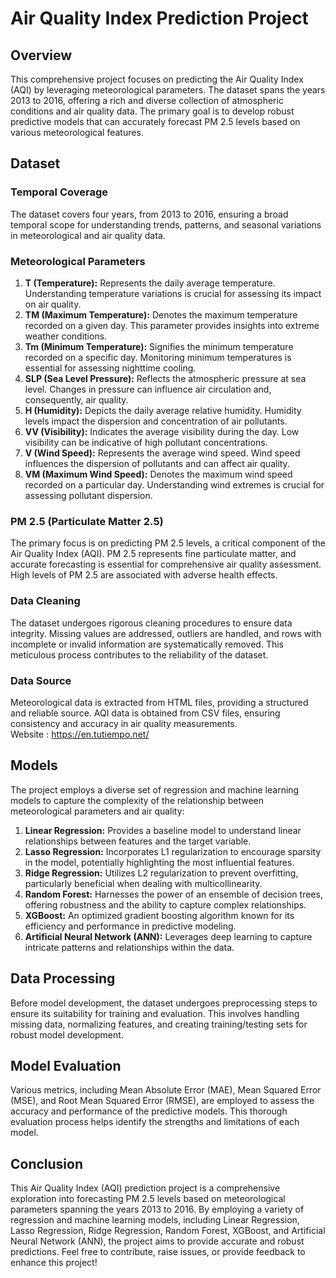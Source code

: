# Air Quality Index Prediction Project

## Overview

This comprehensive project focuses on predicting the Air Quality Index (AQI) by leveraging meteorological parameters. The dataset spans the years 2013 to 2016, offering a rich and diverse collection of atmospheric conditions and air quality data. The primary goal is to develop robust predictive models that can accurately forecast PM 2.5 levels based on various meteorological features.

## Dataset

### Temporal Coverage

The dataset covers four years, from 2013 to 2016, ensuring a broad temporal scope for understanding trends, patterns, and seasonal variations in meteorological and air quality data.

### Meteorological Parameters

1. **T (Temperature):** Represents the daily average temperature. Understanding temperature variations is crucial for assessing its impact on air quality.
2. **TM (Maximum Temperature):** Denotes the maximum temperature recorded on a given day. This parameter provides insights into extreme weather conditions.
3. **Tm (Minimum Temperature):** Signifies the minimum temperature recorded on a specific day. Monitoring minimum temperatures is essential for assessing nighttime cooling.
4. **SLP (Sea Level Pressure):** Reflects the atmospheric pressure at sea level. Changes in pressure can influence air circulation and, consequently, air quality.
5. **H (Humidity):** Depicts the daily average relative humidity. Humidity levels impact the dispersion and concentration of air pollutants.
6. **VV (Visibility):** Indicates the average visibility during the day. Low visibility can be indicative of high pollutant concentrations.
7. **V (Wind Speed):** Represents the average wind speed. Wind speed influences the dispersion of pollutants and can affect air quality.
8. **VM (Maximum Wind Speed):** Denotes the maximum wind speed recorded on a particular day. Understanding wind extremes is crucial for assessing pollutant dispersion.

### PM 2.5 (Particulate Matter 2.5)

The primary focus is on predicting PM 2.5 levels, a critical component of the Air Quality Index (AQI). PM 2.5 represents fine particulate matter, and accurate forecasting is essential for comprehensive air quality assessment. High levels of PM 2.5 are associated with adverse health effects.

### Data Cleaning

The dataset undergoes rigorous cleaning procedures to ensure data integrity. Missing values are addressed, outliers are handled, and rows with incomplete or invalid information are systematically removed. This meticulous process contributes to the reliability of the dataset.

### Data Source

Meteorological data is extracted from HTML files, providing a structured and reliable source. AQI data is obtained from CSV files, ensuring consistency and accuracy in air quality measurements.\
Website : https://en.tutiempo.net/

## Models

The project employs a diverse set of regression and machine learning models to capture the complexity of the relationship between meteorological parameters and air quality:

1. **Linear Regression:** Provides a baseline model to understand linear relationships between features and the target variable.
2. **Lasso Regression:** Incorporates L1 regularization to encourage sparsity in the model, potentially highlighting the most influential features.
3. **Ridge Regression:** Utilizes L2 regularization to prevent overfitting, particularly beneficial when dealing with multicollinearity.
4. **Random Forest:** Harnesses the power of an ensemble of decision trees, offering robustness and the ability to capture complex relationships.
5. **XGBoost:** An optimized gradient boosting algorithm known for its efficiency and performance in predictive modeling.
6. **Artificial Neural Network (ANN):** Leverages deep learning to capture intricate patterns and relationships within the data.

## Data Processing

Before model development, the dataset undergoes preprocessing steps to ensure its suitability for training and evaluation. This involves handling missing data, normalizing features, and creating training/testing sets for robust model development.

## Model Evaluation

Various metrics, including Mean Absolute Error (MAE), Mean Squared Error (MSE), and Root Mean Squared Error (RMSE), are employed to assess the accuracy and performance of the predictive models. This thorough evaluation process helps identify the strengths and limitations of each model.

## Conclusion
This Air Quality Index (AQI) prediction project is a comprehensive exploration into forecasting PM 2.5 levels based on meteorological parameters spanning the years 2013 to 2016. By employing a variety of regression and machine learning models, including Linear Regression, Lasso Regression, Ridge Regression, Random Forest, XGBoost, and Artificial Neural Network (ANN), the project aims to provide accurate and robust predictions.
Feel free to contribute, raise issues, or provide feedback to enhance this project!
